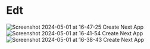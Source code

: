 # Edt
![Screenshot 2024-05-01 at 16-47-25 Create Next App](https://github.com/judilegend/Edt/assets/134144872/50a1c3fa-a93a-4a6c-9e74-d5f16853da23)
![Screenshot 2024-05-01 at 16-41-54 Create Next App](https://github.com/judilegend/Edt/assets/134144872/7b762d1e-ff58-4d45-89d0-679fdcdc94dd)
![Screenshot 2024-05-01 at 16-38-43 Create Next App](https://github.com/judilegend/Edt/assets/134144872/a5906922-94d4-4db4-9e3f-0c59e8819cbf)
